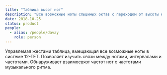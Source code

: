 ```yaml
---
title: "Таблица высот нот"
description: "Все возможные ноты слышимых октав с переходом от высоты ноты к темпу биений в диапазоне ультранизких частот."
date: 2018-10-25
status: product
people:
  - alias: /people/davay
    role: person
---
```


Управлемая жестами таблица, вмещающая все возможные ноты в системе 12-ТЕТ. Позволяет изучить связи между нотами, интервалами и частотами. Обнаруживает взаимосвязт частот нот с частотами музыкального ритма.
